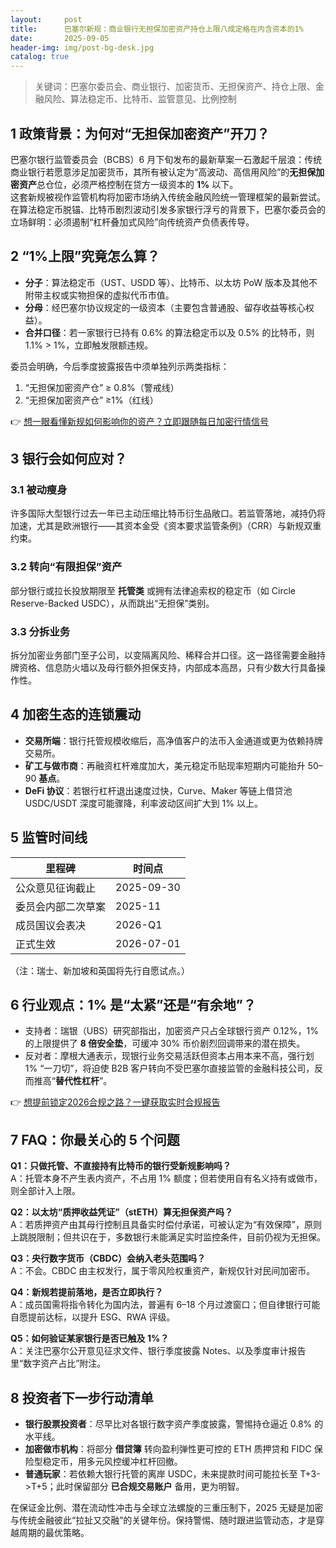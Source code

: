 ```yaml
---
layout:     post
title:      巴塞尔新规：商业银行无担保加密资产持仓上限八成定格在内含资本的1%
date:       2025-09-05
header-img: img/post-bg-desk.jpg
catalog: true
---
```


> 关键词：巴塞尔委员会、商业银行、加密货币、无担保资产、持仓上限、金融风险、算法稳定币、比特币、监管意见、比例控制

## 1 政策背景：为何对“无担保加密资产”开刀？

巴塞尔银行监管委员会（BCBS）6 月下旬发布的最新草案一石激起千层浪：传统商业银行若愿意涉足加密货币，其所有被认定为“高波动、高信用风险”的**无担保加密资产**总仓位，必须严格控制在贷方一级资本的 **1%** 以下。  
这套新规被视作监管机构将加密市场纳入传统金融风险统一管理框架的最新尝试。在算法稳定币脱锚、比特币剧烈波动引发多家银行浮亏的背景下，巴塞尔委员会的立场鲜明：必须遏制“杠杆叠加式风险”向传统资产负债表传导。

## 2 “1%上限”究竟怎么算？

- **分子**：算法稳定币（UST、USDD 等）、比特币、以太坊 PoW 版本及其他不附带主权或实物担保的虚拟代币市值。
- **分母**：经巴塞尔协议规定的一级资本（主要包含普通股、留存收益等核心权益）。
- **合并口径**：若一家银行已持有 0.6% 的算法稳定币以及 0.5% 的比特币，则 1.1% > 1%，立即触发限额违规。  

委员会明确，今后季度披露报告中须单独列示两类指标：  
1. “无担保加密资产仓” ≥ 0.8%（警戒线）  
2. “无担保加密资产仓” ≥1%（红线）

👉 [想一眼看懂新规如何影响你的资产？立即跟随每日加密行情信号](https://okxdog.com/)

## 3 银行会如何应对？

### 3.1 被动瘦身
许多国际大型银行过去一年已主动压缩比特币衍生品敞口。若监管落地，减持仍将加速，尤其是欧洲银行——其资本金受《资本要求监管条例》（CRR）与新规双重约束。

### 3.2 转向“有限担保”资产
部分银行或拉长投放期限至 **托管类** 或拥有法律追索权的稳定币（如 Circle Reserve-Backed USDC），从而跳出“无担保”类别。

### 3.3 分拆业务
拆分加密业务部门至子公司，以变隔离风险、稀释合并口径。这一路径需要金融持牌资格、信息防火墙以及母行额外担保支持，内部成本高昂，只有少数大行具备操作性。

## 4 加密生态的连锁震动

- **交易所端**：银行托管规模收缩后，高净值客户的法币入金通道或更为依赖持牌交易所。  
- **矿工与做市商**：再融资杠杆难度加大，美元稳定币贴现率短期内可能抬升 50–90 **基点**。  
- **DeFi 协议**：若银行杠杆退出速度过快，Curve、Maker 等链上借贷池 USDC/USDT 深度可能骤降，利率波动区间扩大到 1% 以上。  

## 5 监管时间线

| 里程碑 | 时间点 |
|---|---|
| 公众意见征询截止 | 2025-09-30 |
| 委员会内部二次草案 | 2025-11 |
| 成员国议会表决 | 2026-Q1 |
| 正式生效 | 2026-07-01 |

（注：瑞士、新加坡和英国将先行自愿试点。）

## 6 行业观点：1% 是“太紧”还是“有余地”？

- 支持者：瑞银（UBS）研究部指出，加密资产只占全球银行资产 0.12%，1% 的上限提供了 **8 倍安全垫**，可缓冲 30% 币价剧烈回调带来的潜在损失。  
- 反对者：摩根大通表示，现银行业务交易活跃但资本占用本来不高，强行划 1% “一刀切”，将迫使 B2B 客户转向不受巴塞尔直接监管的金融科技公司，反而推高“**替代性杠杆**”。

👉 [想提前锁定2026合规之路？一键获取实时合规报告](https://okxdog.com/)

## 7 FAQ：你最关心的 5 个问题

**Q1：只做托管、不直接持有比特币的银行受新规影响吗？**  
A：托管本身不产生表内资产，不占用 1% 额度；但若使用自有名义持有或做市，则全部计入上限。

**Q2：以太坊“质押收益凭证”（stETH）算无担保资产吗？**  
A：若质押资产由其母行控制且具备实时偿付承诺，可被认定为“有效保障”，原则上跳脱限制；但共识在于，多数银行未能满足实时监控条件，目前仍视为无担保。

**Q3：央行数字货币（CBDC）会纳入老头范围吗？**  
A：不会。CBDC 由主权发行，属于零风险权重资产，新规仅针对民间加密币。

**Q4：新规若提前落地，是否立即执行？**  
A：成员国需将指令转化为国内法，普遍有 6–18 个月过渡窗口；但自律银行可能自愿提前达标，以提升 ESG、RWA 评级。

**Q5：如何验证某家银行是否已触及 1%？**  
A：关注巴塞尔公开意见征求文件、银行季度披露 Notes、以及季度审计报告里“数字资产占比”附注。

## 8 投资者下一步行动清单

- **银行股票投资者**：尽早比对各银行数字资产季度披露，警惕持仓逼近 0.8% 的水平线。  
- **加密做市机构**：将部分 **借贷簿** 转向盈利弹性更可控的 ETH 质押贷和 FIDC 保险型稳定币，用多元风控缓冲杠杆回撤。  
- **普通玩家**：若依赖大银行托管的离岸 USDC，未来提款时间可能拉长至 T+3->T+5；此时保留部分 **已合规交易账户** 备用，更为明智。  

在保证金比例、潜在流动性冲击与全球立法螺旋的三重压制下，2025 无疑是加密与传统金融彼此“拉扯又交融”的关键年份。保持警惕、随时跟进监管动态，才是穿越周期的最优策略。